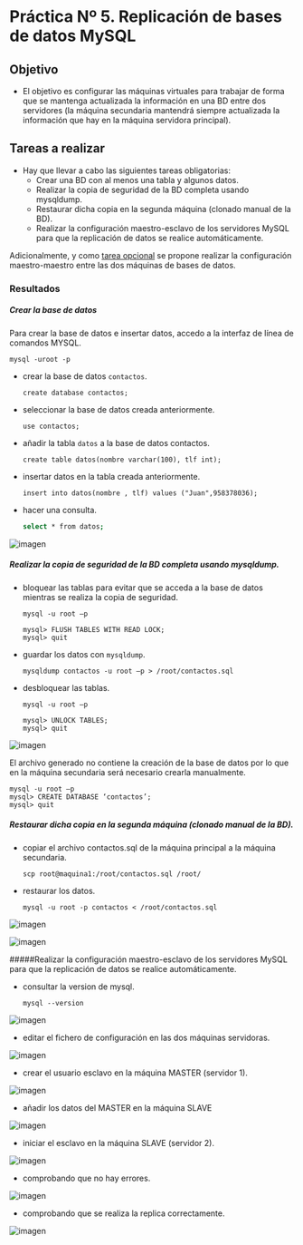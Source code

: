 

# Práctica Nº 5. Replicación de bases de datos MySQL


## Objetivo

- El objetivo es configurar las máquinas virtuales para trabajar de forma que se mantenga actualizada la información en una BD entre dos servidores (la máquina secundaria mantendrá siempre actualizada la información que hay en la máquina servidora principal).


## Tareas a realizar

- Hay que llevar a cabo las siguientes tareas obligatorias:
	- Crear una BD con al menos una tabla y algunos datos.
	- Realizar la copia de seguridad de la BD completa usando mysqldump.
	- Restaurar dicha copia en la segunda máquina (clonado manual de la BD).
	- Realizar la configuración maestro-esclavo de los servidores MySQL para que la replicación de datos se realice automáticamente.

Adicionalmente, y como [tarea opcional]() se propone realizar la configuración maestro-maestro entre las dos máquinas de bases de datos.

### Resultados

##### Crear la base de datos

Para crear la base de datos e insertar datos, accedo a la interfaz de línea de comandos MYSQL.

```
mysql -uroot -p 
```

- crear la base de datos `contactos`.

	```
	create database contactos;
	```

- seleccionar la base de datos creada anteriormente.

	```
	use contactos;
	```

- añadir la tabla `datos` a la base de datos contactos.

	```
	create table datos(nombre varchar(100), tlf int);
	```

- insertar datos en la tabla creada anteriormente.

	```
	insert into datos(nombre , tlf) values ("Juan",958378036);
	```
- hacer una consulta.

	```sh
	select * from datos;
	```

![imagen](https://github.com/marlenelis/SWAP1516/blob/master/images/p5_bd.jpg)


##### Realizar la copia de seguridad de la BD completa usando mysqldump.

- bloquear las tablas para evitar que se acceda a la base de datos mientras se realiza la copia de seguridad.

	```
	mysql -u root –p
	
	mysql> FLUSH TABLES WITH READ LOCK;
	mysql> quit
	```
- guardar los datos con `mysqldump`.

	```
	mysqldump contactos -u root –p > /root/contactos.sql
	```
- desbloquear las tablas.

	```
	mysql -u root –p
	
	mysql> UNLOCK TABLES;
	mysql> quit
	```

![imagen](https://github.com/marlenelis/SWAP1516/blob/master/images/p5_bd_1.jpg)

El archivo generado no contiene la creación de la base de datos por lo que en la máquina secundaria será necesario crearla manualmente.

````
mysql -u root –p
mysql> CREATE DATABASE ‘contactos’;
mysql> quit
````

##### Restaurar dicha copia en la segunda máquina (clonado manual de la BD).


- copiar el archivo contactos.sql de la máquina principal a la máquina secundaria.

	````
	scp root@maquina1:/root/contactos.sql /root/
	````
- restaurar los datos.

	````
	mysql -u root -p contactos < /root/contactos.sql
	````

![imagen](https://github.com/marlenelis/SWAP1516/blob/master/images/p5_bd_2.jpg)

![imagen](https://github.com/marlenelis/SWAP1516/blob/master/images/p5_bd_4.jpg)

#####Realizar la configuración maestro-esclavo de los servidores MySQL para que la replicación de datos se realice automáticamente.


- consultar la version de mysql.

	````
	mysql --version
	````

![imagen](https://github.com/marlenelis/SWAP1516/blob/master/images/p5_bd_6.jpg)

- editar el fichero de configuración en las dos máquinas servidoras.

![imagen](https://github.com/marlenelis/SWAP1516/blob/master/images/p5_bd_7.jpg)

- crear el usuario esclavo en la máquina MASTER (servidor 1).

![imagen](https://github.com/marlenelis/SWAP1516/blob/master/images/p5_bd_8.jpg)

- añadir los datos del MASTER en la máquina SLAVE

![imagen](https://github.com/marlenelis/SWAP1516/blob/master/images/p5_bd_11.jpg)

- iniciar el esclavo en la máquina SLAVE (servidor 2).

![imagen](https://github.com/marlenelis/SWAP1516/blob/master/images/p5_bd_9.jpg)

- comprobando que no hay errores.

![imagen](https://github.com/marlenelis/SWAP1516/blob/master/images/p5_bd_12.jpg)

- comprobando que se realiza la replica correctamente.

![imagen](https://github.com/marlenelis/SWAP1516/blob/master/images/p5_bd_13.jpg)







